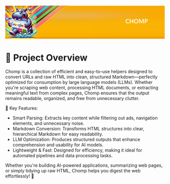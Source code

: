 ![Chomp](img/github-header-image.png)

# 🧭 Project Overview

Chomp is a collection of efficient and easy-to-use helpers designed to convert URLs and raw HTML into clean, structured Markdown—perfectly optimized for consumption by large language models (LLMs). Whether you're scraping web content, processing HTML documents, or extracting meaningful text from complex pages, Chomp ensures that the output remains readable, organized, and free from unnecessary clutter.

🔹 Key Features:

- Smart Parsing: Extracts key content while filtering out ads, navigation elements, and unnecessary noise.
- Markdown Conversion: Transforms HTML structures into clear, hierarchical Markdown for easy readability.
- LLM Optimization: Produces structured outputs that enhance comprehension and usability for AI models.
- Lightweight & Fast: Designed for efficiency, making it ideal for automated pipelines and data processing tasks.

Whether you're building AI-powered applications, summarizing web pages, or simply tidying up raw HTML, Chomp helps you digest the web effortlessly! 🚀
